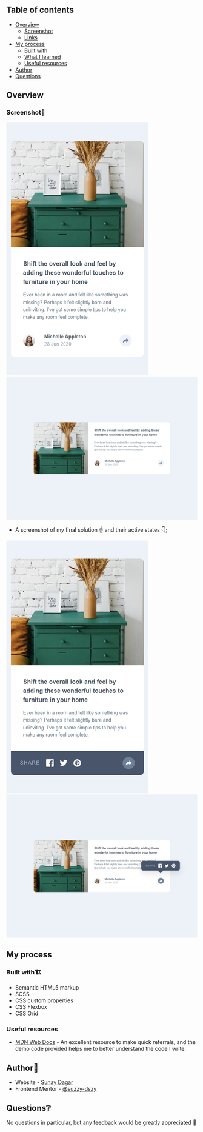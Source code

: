 ## Table of contents

- [Overview](#overview)
  - [Screenshot](#screenshot)
  - [Links](#links)
- [My process](#my-process)
  - [Built with](#built-with)
  - [What I learned](#what-i-learned)
  - [Useful resources](#useful-resources)
- [Author](#author)
- [Questions](#Questions)

## Overview

### Screenshot📸

![](./images/Thumbnail-Mobile.jpeg)
![](./images/Thumbnail-Desktop.jpeg)

- A screenshot of my final solution ☝️ and their active states 👇;

![](./images/Thumbnail-Mobile-Active.jpeg)
![](./images/Thumbnail-Desktop-Active.jpeg)

## My process

### Built with🏗️

- Semantic HTML5 markup
- SCSS
- CSS custom properties
- CSS Flexbox
- CSS Grid

### Useful resources

- [MDN Web Docs](https://developer.mozilla.org/en-US/) - An excellent resource to make quick referrals, and the demo code provided helps me to better understand the code I write.

## Author📖

- Website - [Sunay Dagar](https://suzzy-dszy.github.io/Social-Links-Profile/)
- Frontend Mentor - [@suzzy-dszy](https://www.frontendmentor.io/profile/suzzy-dszy)

## Questions❔

No questions in particular, but any feedback would be greatly appreciated 💯
